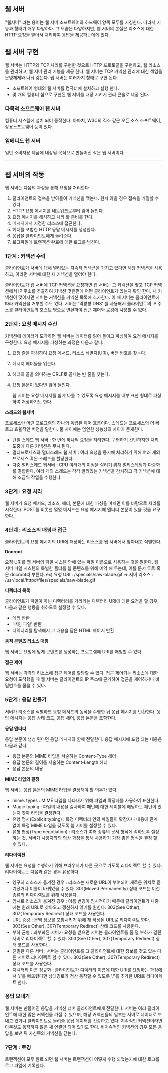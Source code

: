 ## 웹 서버

"웹서버" 라는 용어는 웹 서버 소프트웨어와 하드웨어 양쪽 모두를 지칭한다. 따라서 기능과 형태가 매우 다양하다. 그 모습은 다양하지만, 웹 서버의 본질은 리소스에 대한 HTTP 요청을 받아서 처리하여 응답을 제공하는데에 있다.



## 웹 서버 구현

웹 서버는 HTTP와 TCP 처리를 구현한 것으로 HTTP 프로토콜을 구현하고, 웹 리소스를 관리하고, 웹 서버 관리 기능을 제공 한다. 웹 서버는 TCP 커넥션 관리에 대한 책임을 운영체제와 나눠 갖는다. 웹 서버는 여러가지 형태로 구현 된다.

- 소프트웨어 형태의 웹 서버를 컴퓨터에 설치하고 실행 한다.
- 몇 개의 컴퓨터 칩으로 구현된 웹 서버를 내장 시켜서 관리 콘솔로 제공 된다.



### 다목적 소프트웨어 웹 서버

컴퓨터 시스템에 설치 되어 동작한다. 아파치, W3C의 직소 같은 오픈 소스 소프트웨어, 상용소프트웨어 등이 있다.



### 임베디드 웹 서버

일반 소비자용 제품에 내장될 목적으로 만들어진 작은 웹 서버이다.



---



## 웹 서버의 작동

웹 서버는 다음의 과정을 통해 요청을 처리한다.

1. 클라이언트의 접속을 받아들여 커넥션을 맺는다. 원치 않을 경우 접속을 거절할 수 있다.
2. HTTP 요청 메시지를 네트워크로부터 읽어 들인다.
3. 요청 메시지를 해석하고 처리 할 준비를 한다.
4. 메시지에서 지정한 리소스에 접근한다.
5. 헤더를 포함한 HTTP 응답 메시지를 생성한다.
6. 응답을 클라이언트에게 돌려준다.
7. 로그파일에 트랜잭션 완료에 대한 로그를 남긴다.



### 1단계 : 커넥션 수락

클라이언트가 서버에 대해 열려있는 지속적 커넥션을 가지고 있다면 해당 커넥션을 사용하고, 아라면 서버에 대한 새 커넥션을 열어야 한다.

클라이언트가 웹 서버에 TCP 커넥션을 요청하면 웹 서버는 그 커넥션을 맺고 TCP 커넥션에서 IP 주소를 추출하여 커넥션 맞은편에 어떤 클라이언트가 있는지 확인 한다. 새 커넥션이 맺어지면 서버는 커넥션을 커넥션 목록에 추가한다. 이 때 서버는 클라이언트에 따라 커넥션을 거부할 수도 있다. 서버는 '역방향 DNS' 를 사용해서 클라이언트의 IP 주소를 클라이언트의 호스트 명으로 변환하여 접근 제어와 로깅에 사용할 수 있다.



### 2단계 : 요청 메시지 수신

커넥션에 데이터가 도착하면 웹 서버는 데이터를 읽어 들이고 파싱하여 요청 메시지를 구성한다. 요청 메시지를 파싱하는 과정은 다음과 같다.

1. 요청 줄을 파싱하여 요청 메서드, 리소스 식별자(URI), 버전 번호를 찾는다.

2. 메시지 헤더들을 읽는다.

3. 헤더의 끝을 의미하는 CRLF로 끝나는 빈 줄을 찾는다.

4. 요청 본문이 있다면 읽어 들인다.

   웹 서버는 요청 메시지를 쉽게 다룰 수 있도록 요청 메시지를 내부 표현 형태로 파싱하여 저장하기도 한다.



**스레드와 웹서버**

프로세스란 어떤 프로그램의 하나의 독립된 제어 흐름이다. 스레드는 프로세스의 더 빠르고 효율적인 버전을 말한다. 둘 사이에는 엄연한 성능상의 차이가 존재한다.

- 단일 스레드 웹 서버 : 한 번에 하나씩 요청을 처리한다. 구현하기 간단하지만 처리 도중에 다른 커넥션은 무시 된다.
- 멀티프로세스와 멀티스레드 웹 서버 : 여러 요청을 동시에 처리하기 위해 여러 개의 프로세스 혹은 스레드를 할당한다.
- 다중 멀티스레드 웹서버 : CPU 여러개의 이점을 살리기 위해 멀티스레딩과 다중화를 결합한다. 여러 개의 스레드는 각각 열려있는 커넥션을 감시하고 각 커넥션에 대해 조금씩 작업을 수행한다.



### 3단계 : 요청 처리

웹 서버가 요청 메서드, 리소스, 헤더, 본문에 대한 파싱을 마치면 이를 바탕으로 처리를 시작한다. POST를 비롯한 몇몇 메서드는 요청 메시지에 엔터티 본문이 있을 것을 요구한다.



### 4단계 : 리소스의 매핑과 접근

클라이언트의 요청 메시지의 URI에 해당하는 리소스를 웹 서버에서 찾아내고 식별한다.



**Docroot**

요청 URI를 웹 서버의 파일 시스템 안에 있는 파일 이름으로 사용하는 것을 말한다. 웹 서버 파일 시스템의 특별한 폴더를 웹 콘텐츠를 위해 예약 해 두는데, 이를 문서 루트 혹은 docroot라 부른다. ex) 요청 URI : /specials/saw-blade.gif   ⇒  서버 리소스 : /usr/local/httpd/files/specials/saw-blade.gif



**디렉터리 목록**

클라이언트가 파일이 아닌 디렉터리를 가리키는 디렉터리 URI에 대한 요청을 할 경우, 다음과 같은 행동을 취하도록 설정할 수 있다.

- 에러 반환
- '색인 파일' 반환
- 디렉터리를 탐색해서 그 내용을 담은 HTML 페이지 반환



**동적 콘텐츠 리소스 매핑**

웹 서버는 요청에 맞게 콘텐츠를 생성하는 프로그램에 URI를 매핑할 수 있다.



**접근 제어**

웹 서버는 각각의 리소스에 접근 제어를 할당할 수 있다. 접근 제어되는 리소스에 대한 요청이 도착했을 때 웹 서버는 클라이언트의 IP 주소에 근거하여 접근을 제어하거나 비밀번호를 물을 수 있다.



### 5단계 : 응답 만들기

서버가 리소스를 식별하면 요청 메서드의 동작을 수행한 뒤 응답 메시지를 반환한다. 응답 메시지는 응답 상태 코드, 응답 헤더, 응답 본문을 포함한다.



**응답 엔터티**

응답 본문이 생성 된다면 응답 메시지와 함께 전달한다. 응답 메시지에 포함 되는 내용은 다음과 같다.

- 응답 본문의 MIME 타입을 서술하는 Content-Type 헤더
- 응답 본문의 길이를 서술하는 Content-Length 헤더
- 응답 본문의 내용



**MIME 타입의 결정**

웹 서버는 응답 본문의 MIME 타입을 결정해야 할 의무가 있다.

- mime. types : MIME 타입을 나타내기 위해 파일과 확장자를 사용하여 표현한다.
- Magic typing : 파일의 내용을 검사하여 패턴에 대한 테이블에 해당하는 패턴이 있는지 찾아 타입을 결정한다.
- 유형 명시(Explicit typing) : 특정 디렉터리 안의 파일들이 확장자나 내용에 관계 없이 특정 MIME 타입을 갖도록 웹 서버를 설정할 수 있다.
- 유형 협상(Type negotiation) : 리소스가 여러 종류의 문서 형식에 속하도록 설정 하는 것, 서버가 사용자와의 협상 과정을 통해 사용하기 가장 좋은 형식을 결정 할 수 있다.



**리다이렉션**

웹 서버는 요청을 수행하기 위해 브라우저가 다른 곳으로 가도록 리다이렉트 할 수 있다. 리다이렉트는 다음과 같은 경우 유용하다.

- 영구히 리소스가 옮겨진 경우 : 리소스는 새로운 URL이 부여되어 새로운 위치로 옮겨졌거나 이름이 바뀌었을 수 있다. 301(Moved Permanently) 상태 코드는 이런 종류의 리다이렉트를 위해 사용된다.
- 임시로 리소스가 옮겨진 경우 : 이름 변경이 임시적이기 때문에 클라이언트가 나중에는 원래 URL로 찾아오고 갱신하지 않기를 원한다. 303(See Other), 307(Temporary Redirect) 상태 코드를 사용한다.
- URL 증강 : 문맥 정보를 포함시키기 위해 재 작성된 URL로 리다이렉트 한다. 303(See Other), 307(Temporary Redirect) 상태 코드를 사용한다.
- 부하 균형 : 과부화된 서버가 요청을 받으면 서버는 클라이언트를 좀 덜 부하가 걸린 서버로 리다이렉트 할 수 있다. 303(See Other), 307(Temporary Redirect) 상태 코드를 사용한다.
- 친밀한 다른 서버 : 서버는 클라이언트를 그 클라이언트에 대한 정보를 갖고 있는 다른 서버로 리다이렉트 할 수 있다. 303(See Other), 307(Temporary Redirect) 상태 코드를 사용한다.
- 디렉터리 이름 정규화 : 클라이언트가 디렉터리 이름에 대한 URI를 요청하는 과정에서 '/'를 빠뜨렸다면 상대경로가 정상 동작할 수 있도록 '/'를 추가한 URI로 리다이렉트 한다.



### 응답 보내기

웹 서버는 만들어진 응답을 커넥션 너머 클라이언트에게 전달한다. 서버는 여러 클라이언트에 대한 많은 커넥션을 가질 수 있으며, 해당 커넥션들의 일부는 서버로 데이터로 보내고 있거나 클라이언트로 돌려줄 응답 데이터를 전송하고 있다. 지속적인 커넥션이라면 아무것도 동작하지 않은 채 연결만 되어 있기도 한다. 비지속적인 커넥션의 경우 모든 응답을 보낸 뒤 자신쪽의 커넥션을 닫는다.



### 7단계 : 로깅

트랜잭션이 모두 완료 되면 웹 서버는 트랜잭션이 어떻게 수행 되었는지에 대한 로그를 로그 파일에 기록한다.